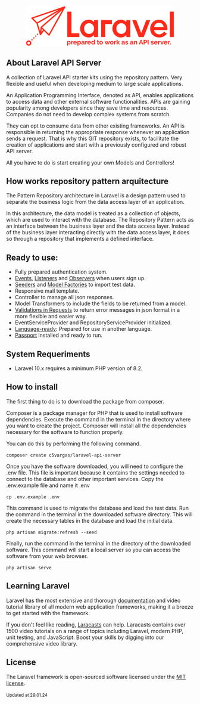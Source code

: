 <p align="center"><a href="https://laravel.com" target="_blank"><img src="https://raw.githubusercontent.com/c5vargas/default_laravel_api/main/public/assets/img/logo-devs.png" width="400"></a></p>

## About Laravel API Server

A collection of Laravel API starter kits using the repository pattern. Very flexible and useful when developing medium to large scale applications.

An Application Programming Interface, denoted as API, enables applications to access data and other external software functionalities. APIs are gaining popularity among developers since they save time and resources. Companies do not need to develop complex systems from scratch.

They can opt to consume data from other existing frameworks. An API is responsible in returning the appropriate response whenever an application sends a request.
That is why this GIT repository exists, to facilitate the creation of applications and start with a previously configured and robust API server. 

All you have to do is start creating your own Models and Controllers!

## How works repository pattern arquitecture

The Pattern Repository architecture in Laravel is a design pattern used to separate the business logic from the data access layer of an application.

In this architecture, the data model is treated as a collection of objects, which are used to interact with the database. The Repository Pattern acts as an interface between the business layer and the data access layer. Instead of the business layer interacting directly with the data access layer, it does so through a repository that implements a defined interface.

## Ready to use:
- Fully prepared authentication system.
- [Events](https://laravel.com/docs/10.x/events), [Listeners](https://laravel.com/docs/10.x/events#registering-events-and-listeners) and [Observers](https://laravel.com/docs/10.x/eloquent#observers) when users sign up.
- [Seeders](https://laravel.com/docs/10.x/seeding#writing-seeders) and [Model Factories](https://laravel.com/docs/10.x/eloquent-factories#main-content) to import test data.
- Responsive mail template.
- Controller to manage all json responses.
- Model Transformers to include the fields to be returned from a model.
- [Validations in Requests](https://laravel.com/docs/10.x/validation#form-request-validation) to return error messages in json format in a more flexible and easier way.
- EventServiceProvider and RepositoryServiceProvider initialized.
- [Language-ready](https://laravel.com/docs/10.x/localization#main-content): Prepared for use in another language.
- [Passport](https://laravel.com/docs/10.x/passport#main-content) installed and ready to run.

## System Requeriments
- Laravel 10.x requires a minimum PHP version of 8.2.

## How to install

The first thing to do is to download the package from composer.

Composer is a package manager for PHP that is used to install software dependencies. Execute the command in the terminal in the directory where you want to create the project. Composer will install all the dependencies necessary for the software to function properly.

You can do this by performing the following command.

```
composer create c5vargas/laravel-api-server
```

Once you have the software downloaded, you will need to configure the .env file. This file is important because it contains the settings needed to connect to the database and other important services. Copy the .env.example file and name it .env

```
cp .env.example .env
```

This command is used to migrate the database and load the test data. Run the command in the terminal in the downloaded software directory. This will create the necessary tables in the database and load the initial data.

```
php artisan migrate:refresh --seed
```

Finally, run the command in the terminal in the directory of the downloaded software. This command will start a local server so you can access the software from your web browser.

 ```
 php artisan serve
 ```

## Learning Laravel

Laravel has the most extensive and thorough [documentation](https://laravel.com/docs) and video tutorial library of all modern web application frameworks, making it a breeze to get started with the framework.

If you don't feel like reading, [Laracasts](https://laracasts.com) can help. Laracasts contains over 1500 video tutorials on a range of topics including Laravel, modern PHP, unit testing, and JavaScript. Boost your skills by digging into our comprehensive video library.

## License

The Laravel framework is open-sourced software licensed under the [MIT license](https://opensource.org/licenses/MIT).

<small>Updated at 29.01.24</small>
